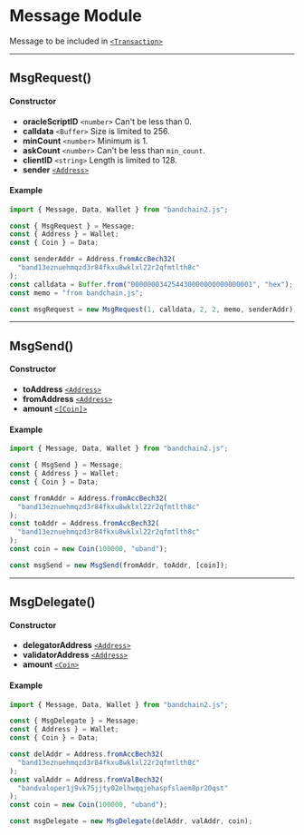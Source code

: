 # Message Module

Message to be included in [`<Transaction>`]

---

## MsgRequest()

#### Constructor

- **oracleScriptID** `<number>` Can't be less than 0.
- **calldata** `<Buffer>` Size is limited to 256.
- **minCount** `<number>` Minimum is 1.
- **askCount** `<number>` Can't be less than `min_count`.
- **clientID** `<string>` Length is limited to 128.
- **sender** [`<Address>`]

#### Example

```javascript
import { Message, Data, Wallet } from "bandchain2.js";

const { MsgRequest } = Message;
const { Address } = Wallet;
const { Coin } = Data;

const senderAddr = Address.fromAccBech32(
  "band13eznuehmqzd3r84fkxu8wklxl22r2qfmtlth8c"
);
const calldata = Buffer.from("000000034254430000000000000001", "hex");
const memo = "from bandchain.js";

const msgRequest = new MsgRequest(1, calldata, 2, 2, memo, senderAddr);
```

---

## MsgSend()

#### Constructor

- **toAddress** [`<Address>`]
- **fromAddress** [`<Address>`]
- **amount** [`<[Coin]>`](/client-library/typescript/data.html)

#### Example

```javascript
import { Message, Data, Wallet } from "bandchain2.js";

const { MsgSend } = Message;
const { Address } = Wallet;
const { Coin } = Data;

const fromAddr = Address.fromAccBech32(
  "band13eznuehmqzd3r84fkxu8wklxl22r2qfmtlth8c"
);
const toAddr = Address.fromAccBech32(
  "band13eznuehmqzd3r84fkxu8wklxl22r2qfmtlth8c"
);
const coin = new Coin(100000, "uband");

const msgSend = new MsgSend(fromAddr, toAddr, [coin]);
```

---

## MsgDelegate()

#### Constructor

- **delegatorAddress** [`<Address>`]
- **validatorAddress** [`<Address>`]
- **amount** [`<Coin>`]

#### Example

```javascript
import { Message, Data, Wallet } from "bandchain2.js";

const { MsgDelegate } = Message;
const { Address } = Wallet;
const { Coin } = Data;

const delAddr = Address.fromAccBech32(
  "band13eznuehmqzd3r84fkxu8wklxl22r2qfmtlth8c"
);
const valAddr = Address.fromValBech32(
  "bandvaloper1j9vk75jjty02elhwqqjehaspfslaem8pr20qst"
);
const coin = new Coin(100000, "uband");

const msgDelegate = new MsgDelegate(delAddr, valAddr, coin);
```

[`<transaction>`]: /client-library/typescript/transaction.html "Transaction"
[`<client>`]: /client-library/typescript/client.html "Client"
[`<msg>`]: /client-library/typescript/message.html "Message"
[`<address>`]: /client-library/typescript/wallet.html "Address"
[`<publickey>`]: /client-library/typescript/wallet.html "PublicKey"
[`<coin>`]: /client-library/typescript/data.html "Coin"
